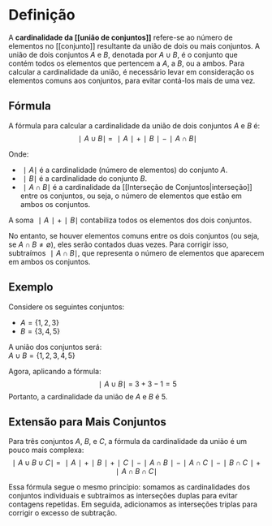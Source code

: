 # Definição
A **cardinalidade da [[união de conjuntos]]** refere-se ao número de elementos no [[conjunto]] resultante da união de dois ou mais conjuntos. A união de dois conjuntos $A$ e $B$, denotada por $A∪B$, é o conjunto que contém todos os elementos que pertencem a $A$, a $B$, ou a ambos. Para calcular a cardinalidade da união, é necessário levar em consideração os elementos comuns aos conjuntos, para evitar contá-los mais de uma vez.
## Fórmula
A fórmula para calcular a cardinalidade da união de dois conjuntos $A$ e $B$ é:
$$ ∣A∪B∣\ =\ ∣A∣+∣B∣−∣A∩B∣ $$

Onde:
- $∣A∣$ é a cardinalidade (número de elementos) do conjunto $A$.
- $∣B∣$ é a cardinalidade do conjunto $B$.
- $∣A∩B∣$ é a cardinalidade da [[Interseção de Conjuntos|interseção]] entre os conjuntos, ou seja, o número de elementos que estão em ambos os conjuntos.

A soma $∣A∣+∣B∣$ contabiliza todos os elementos dos dois conjuntos.

No entanto, se houver elementos comuns entre os dois conjuntos (ou seja, se $A ∩ B \ne ∅$), eles serão contados duas vezes. Para corrigir isso, subtraímos $∣A∩B∣$, que representa o número de elementos que aparecem em ambos os conjuntos.
## Exemplo
Considere os seguintes conjuntos:
- $A=\{1,2,3\}$
- $B=\{3,4,5\}$

A união dos conjuntos será:  
$A∪B=\{1,2,3,4,5\}$

Agora, aplicando a fórmula:
$$ ∣ A ∪ B ∣\ =\ 3 + 3 − 1 = 5 $$
Portanto, a cardinalidade da união de $A$ e $B$ é 5.
## Extensão para Mais Conjuntos
Para três conjuntos $A$, $B$, e $C$, a fórmula da cardinalidade da união é um pouco mais complexa:
$$ ∣A∪B∪C∣\ =\ ∣A∣+∣B∣+∣C∣−∣A∩B∣−∣A∩C∣−∣B∩C∣+∣A∩B∩C∣ $$

Essa fórmula segue o mesmo princípio: somamos as cardinalidades dos conjuntos individuais e subtraímos as interseções duplas para evitar contagens repetidas. Em seguida, adicionamos as interseções triplas para corrigir o excesso de subtração.